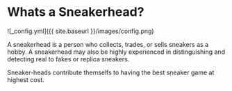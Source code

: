 # Whats a Sneakerhead?

![_config.yml]({{ site.baseurl }}/images/config.png)

A sneakerhead is a person who collects, trades, or sells sneakers as a hobby. A sneakerhead may also be highly experienced in distinguishing and detecting real to fakes or replica sneakers. 

Sneaker-heads contribute themselfs to having the best sneaker game at highest cost.
